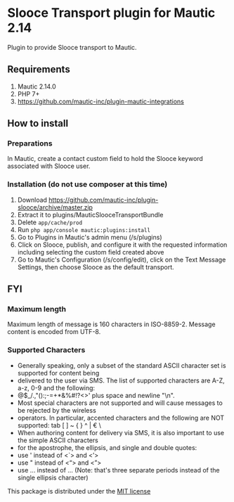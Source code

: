 # Slooce Transport plugin for Mautic 2.14

Plugin to provide Slooce transport to Mautic.

## Requirements

1. Mautic 2.14.0
2. PHP 7+
3. https://github.com/mautic-inc/plugin-mautic-integrations


## How to install

### Preparations

In Mautic, create a contact custom field to hold the Slooce keyword associated with Slooce user.

### Installation (do not use composer at this time)

1. Download https://github.com/mautic-inc/plugin-slooce/archive/master.zip
2. Extract it to plugins/MauticSlooceTransportBundle
3. Delete `app/cache/prod`
3. Run `php app/console mautic:plugins:install`
4. Go to Plugins in Mautic's admin menu (/s/plugins)
5. Click on Slooce, publish, and configure it with the requested information including selecting the custom field created above
6. Go to Mautic's Configuration (/s/config/edit), click on the Text Message Settings, then choose Slooce as the default transport.

## FYI

### Maximum length

Maximum length of message is 160 characters in ISO-8859-2. Message content is encoded from UTF-8.

### Supported Characters
 * Generally speaking, only a subset of the standard ASCII character set is supported for content being
 * delivered to the user via SMS. The list of supported characters are A-Z, a-z, 0-9 and the following:
 * @$_/.,"():;-=+*&%#!?<>' plus space and newline "\n".
 * Most special characters are not supported and will cause messages to be rejected by the wireless
 * operators. In particular, accented characters and the following are NOT supported: tab [ ] ~ { } ^ | € \
 * When authoring content for delivery via SMS, it is also important to use the simple ASCII characters
 * for the apostrophe, the ellipsis, and single and double quotes:
 * use ' instead of  <`> and <’>
 * use " instead of  <“> and <”>
 * use ... instead of ...   (Note: that's three separate periods instead of the single ellipsis character)


This package is distributed under the [MIT license](https://opensource.org/licenses/MIT)